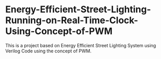 # Energy-Efficient-Street-Lighting-Running-on-Real-Time-Clock-Using-Concept-of-PWM
This is a project based on Energy Efficient Street Lighting System using Verilog Code using the concept of PWM.
